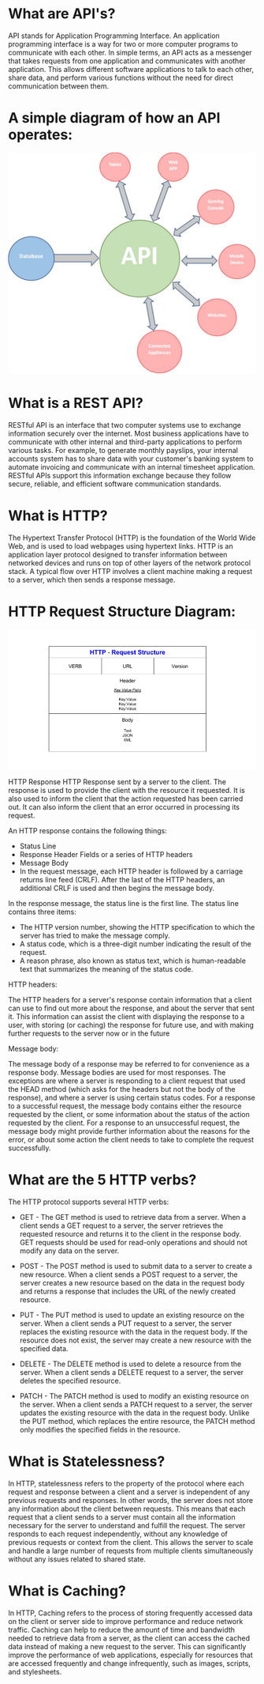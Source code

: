 # What are API's?

API stands for Application Programming Interface.
An application programming interface is a way for two or more computer programs to communicate with each other.
In simple terms, an API acts as a messenger that takes requests from one application and communicates with another application. This allows different software applications to talk to each other, share data, and perform various functions without the need for direct communication between them.

# A simple diagram of how an API operates:
![API_Diagram.jpg](API_Diagram.jpg)

# What is a REST API?
RESTful API is an interface that two computer systems use to exchange information securely over the internet. Most business applications have to communicate with other internal and third-party applications to perform various tasks. For example, to generate monthly payslips, your internal accounts system has to share data with your customer's banking system to automate invoicing and communicate with an internal timesheet application.
RESTful APIs support this information exchange because they follow secure, reliable, and efficient software communication standards.

# What is HTTP?
The Hypertext Transfer Protocol (HTTP) is the foundation of the World Wide Web, and is used to load webpages using hypertext links. HTTP is an application layer protocol designed to transfer information between networked devices and runs on top of other layers of the network protocol stack.
A typical flow over HTTP involves a client machine making a request to a server, which then sends a response message.

# HTTP Request Structure Diagram:
![HTTP_request.png](HTTP_request.png)

HTTP Response
HTTP Response sent by a server to the client. The response is used to provide the client with the resource it requested. It is also used to inform the client that the action requested has been carried out. It can also inform the client that an error occurred in processing its request.

An HTTP response contains the following things:

- Status Line
- Response Header Fields or a series of HTTP headers
- Message Body
- In the request message, each HTTP header is followed by a carriage returns line feed (CRLF). After the last of the HTTP headers, an additional CRLF is used and then begins the message body.

In the response message, the status line is the first line. The status line contains three items:
- The HTTP version number, showing the HTTP specification to which the server has tried to make the message comply.
- A status code, which is a three-digit number indicating the result of the request.
- A reason phrase, also known as status text, which is human-readable text that summarizes the meaning of the status code.

HTTP headers:

The HTTP headers for a server's response contain information that a client can use to find out more about the response, and about the server that sent it. This information can assist the client with displaying the response to a user, with storing (or caching) the response for future use, and with making further requests to the server now or in the future

Message body:

The message body of a response may be referred to for convenience as a response body.
Message bodies are used for most responses. The exceptions are where a server is responding to a client request that used the HEAD method (which asks for the headers but not the body of the response), and where a server is using certain status codes.
For a response to a successful request, the message body contains either the resource requested by the client, or some information about the status of the action requested by the client. For a response to an unsuccessful request, the message body might provide further information about the reasons for the error, or about some action the client needs to take to complete the request successfully.

# What are the 5 HTTP verbs?
The HTTP protocol supports several HTTP verbs:

- GET - The GET method is used to retrieve data from a server. When a client sends a GET request to a server, the server retrieves the requested resource and returns it to the client in the response body. GET requests should be used for read-only operations and should not modify any data on the server.

- POST - The POST method is used to submit data to a server to create a new resource. When a client sends a POST request to a server, the server creates a new resource based on the data in the request body and returns a response that includes the URL of the newly created resource.

- PUT - The PUT method is used to update an existing resource on the server. When a client sends a PUT request to a server, the server replaces the existing resource with the data in the request body. If the resource does not exist, the server may create a new resource with the specified data.

- DELETE - The DELETE method is used to delete a resource from the server. When a client sends a DELETE request to a server, the server deletes the specified resource.

- PATCH - The PATCH method is used to modify an existing resource on the server. When a client sends a PATCH request to a server, the server updates the existing resource with the data in the request body. Unlike the PUT method, which replaces the entire resource, the PATCH method only modifies the specified fields in the resource.

# What is Statelessness?

In HTTP, statelessness refers to the property of the protocol where each request and response between a client and a server is independent of any previous requests and responses. 
In other words, the server does not store any information about the client between requests.
This means that each request that a client sends to a server must contain all the information necessary for the server to understand and fulfill the request.
The server responds to each request independently, without any knowledge of previous requests or context from the client.
This allows the server to scale and handle a large number of requests from multiple clients simultaneously without any issues related to shared state.

# What is Caching?
In HTTP, Caching refers to the process of storing frequently accessed data on the client or server side to improve performance and reduce network traffic.
Caching can help to reduce the amount of time and bandwidth needed to retrieve data from a server, as the client can access the cached data instead of making a new request to the server.
This can significantly improve the performance of web applications, especially for resources that are accessed frequently and change infrequently, such as images, scripts, and stylesheets.
